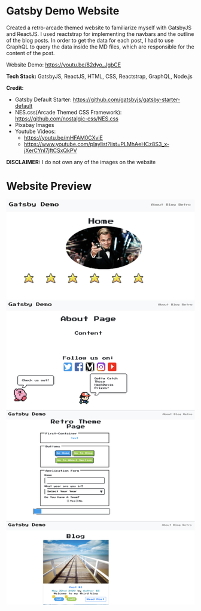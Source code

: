 # Gatsby Demo Website

Created a retro-arcade themed website to familiarize myself with GatsbyJS and ReactJS. I used reactstrap for implementing the navbars and the outline of the blog posts. In order to get the data for each post, I had to use GraphQL to query the data inside the MD files, which are responsible for the content of the post. 

Website Demo: https://youtu.be/82dyo_JgbCE

**Tech Stack:** GatsbyJS, ReactJS, HTML, CSS, Reactstrap, GraphQL, Node.js

**Credit:** 
* Gatsby Default Starter: https://github.com/gatsbyjs/gatsby-starter-default
* NES.css(Arcade Themed CSS Framework): https://github.com/nostalgic-css/NES.css
* Pixabay Images
* Youtube Videos: 
  - https://youtu.be/mHFAM0CXviE 
  - https://www.youtube.com/playlist?list=PLMhAeHCz8S3_x-jXerCYnl7jftCSxQkPV


**DISCLAIMER:** I do not own any of the images on the website 

# Website Preview
<img src = "WebsiteImages/Pic4.png">
<img src = "WebsiteImages/Pic3.png">
<img src = "WebsiteImages/Pic2.png">
<img src = "WebsiteImages/Pic1.png">



